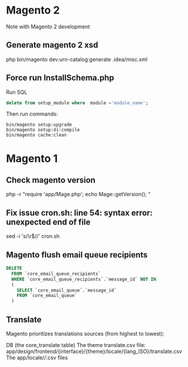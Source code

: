 # Magento 2
Note with Magento 2 development


## Generate magento 2 xsd
php bin/magento dev:urn-catalog:generate .idea/misc.xml

## Force run InstallSchema.php 
Run SQL
```sql
delete from setup_module where  module ='module_name';
```
Then run commands:
```
bin/magento setup:upgrade
bin/magento setup:di:compile
bin/magento cache:clean
```

# Magento 1

## Check magento version
php -r "require 'app/Mage.php'; echo Mage::getVersion(); "

## Fix issue cron.sh: line 54: syntax error: unexpected end of file
sed -i 's/\r$//' cron.sh

## Magento flush email queue recipients
```sql
DELETE 
  FROM `core_email_queue_recipients` 
  WHERE `core_email_queue_recipients`.`message_id` NOT IN 
  (
    SELECT `core_email_queue`.`message_id` 
    FROM `core_email_queue`
  )
```
## Translate

Magento prioritizes translations sources (from highest to lowest):

DB (the core_translate table)
The theme translate.csv file: app/design/frontend/{interface}/{theme}/locale/{lang_ISO}/translate.csv
The app/locale/*/*.csv files
